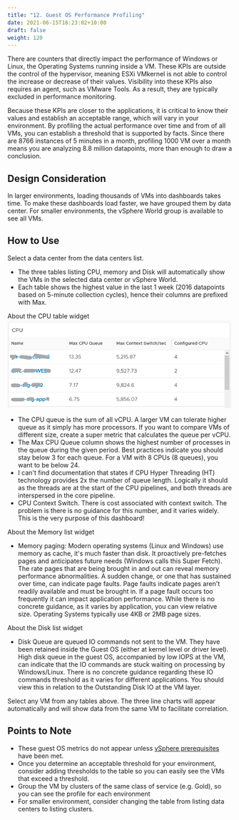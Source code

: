 ```yaml
---
title: "12. Guest OS Performance Profiling"
date: 2021-06-15T16:23:02+10:00
draft: false
weight: 120
---
```


There are counters that directly impact the performance of Windows or Linux, the Operating Systems running inside a VM. These KPIs are outside the control of the hypervisor, meaning ESXi VMkernel is not able to control the increase or decrease of their values. Visibility into these KPIs also requires an agent, such as VMware Tools. As a result, they are typically excluded in performance monitoring.

Because these KPIs are closer to the applications, it is critical to know their values and establish an acceptable range, which will vary in your environment. By profiling the actual performance over time and from of all VMs, you can establish a threshold that is supported by facts. Since there are 8766 instances of 5 minutes in a month, profiling 1000 VM over a month means you are analyzing 8.8 million datapoints, more than enough to draw a conclusion.

## Design Consideration

In larger environments, loading thousands of VMs into dashboards takes time. To make these dashboards load faster, we have grouped them by data center. For smaller environments, the vSphere World group is available to see all VMs.

## How to Use

Select a data center from the data centers list.

- The three tables listing CPU, memory and Disk will automatically show the VMs in the selected data center or vSphere World.
- Each table shows the highest value in the last 1 week (2016 datapoints based on 5-minute collection cycles), hence their columns are prefixed with Max.

About the CPU table widget
![CPU table widget](3.2.12-fig-1.png)

- The CPU queue is the sum of all vCPU. A larger VM can tolerate higher queue as it simply has more processors. If you want to compare VMs of different size, create a super metric that calculates the queue per vCPU.
- The Max CPU Queue column shows the highest number of processes in the queue during the given period. Best practices indicate you should stay below 3 for each queue. For a VM with 8 CPUs (8 queues), you want to be below 24.
- I can't find documentation that states if CPU Hyper Threading (HT) technology provides 2x the number of queue length. Logically it should as the threads are at the start of the CPU pipelines, and both threads are interspersed in the core pipeline.
- CPU Context Switch. There is cost associated with context switch. The problem is there is no guidance for this number, and it varies widely. This is the very purpose of this dashboard!

About the Memory list widget

- Memory paging: Modern operating systems (Linux and Windows) use memory as cache, it's much faster than disk. It proactively pre-fetches pages and anticipates future needs (Windows calls this Super Fetch). The rate pages that are being brought in and out can reveal memory performance abnormalities. A sudden change, or one that has sustained over time, can indicate page faults. Page faults indicate pages aren't readily available and must be brought in. If a page fault occurs too frequently it can impact application performance. While there is no concrete guidance, as it varies by application, you can view relative size. Operating Systems typically use 4KB or 2MB page sizes.

About the Disk list widget

- Disk Queue are queued IO commands not sent to the VM. They have been retained inside the Guest OS (either at kernel level or driver level). High disk queue in the guest OS, accompanied by low IOPS at the VM, can indicate that the IO commands are stuck waiting on processing by Windows/Linux. There is no concrete guidance regarding these IO commands threshold as it varies for different applications. You should view this in relation to the Outstanding Disk IO at the VM layer.

Select any VM from any tables above. The three line charts will appear automatically and will show data from the same VM to facilitate correlation.

## Points to Note

- These guest OS metrics do not appear unless [vSphere prerequisites](https://kb.vmware.com/s/article/55697) have been met.
- Once you determine an acceptable threshold for your environment, consider adding thresholds to the table so you can easily see the VMs that exceed a threshold.
- Group the VM by clusters of the same class of service (e.g. Gold), so you can see the profile for each environment
- For smaller environment, consider changing the table from listing data centers to listing clusters.